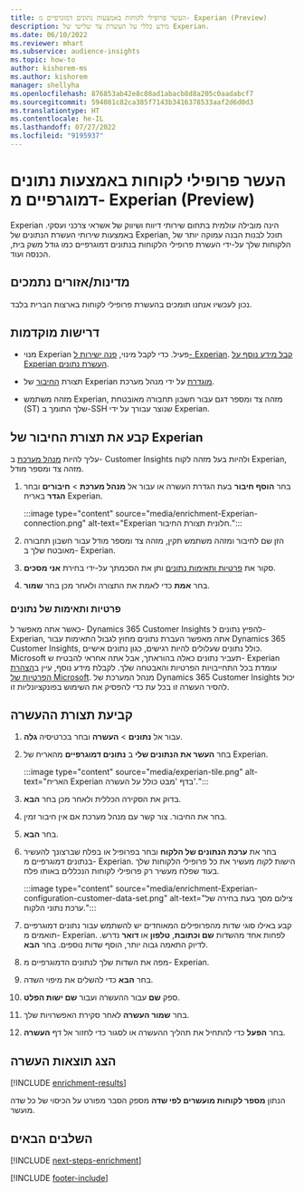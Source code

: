 ```yaml
---
title: העשר פרופילי לקוחות באמצעות נתונים דמוגרפיים מ- Experian ‏(Preview)
description: מידע כללי על העשרת צד שלישי של Experian.
ms.date: 06/10/2022
ms.reviewer: mhart
ms.subservice: audience-insights
ms.topic: how-to
author: kishorem-ms
ms.author: kishorem
manager: shellyha
ms.openlocfilehash: 876853ab42e8c08ad1abacb8d8a205c0aadabcf7
ms.sourcegitcommit: 594081c82ca385f7143b3416378533aaf2d6d0d3
ms.translationtype: HT
ms.contentlocale: he-IL
ms.lasthandoff: 07/27/2022
ms.locfileid: "9195937"
---
```

# <a name="enrich-customer-profiles-with-demographics-from-experian-preview"></a>העשר פרופילי לקוחות באמצעות נתונים דמוגרפיים מ- Experian ‏(Preview)

Experian הינה מובילה עולמית בתחום שירותי דיווח ושיווק של אשראי צרכני ועסקי. באמצעות שירותי העשרת הנתונים של Experian, תוכל לבנות הבנה עמוקה יותר של הלקוחות שלך על-ידי העשרת פרופילי הלקוחות בנתונים דמוגרפיים כמו גודל משק בית, הכנסה ועוד.

## <a name="supported-countriesregions"></a>מדינות/אזורים נתמכים

נכון לעכשיו אנחנו תומכים בהעשרת פרופילי לקוחות בארצות הברית בלבד.

## <a name="prerequisites"></a>דרישות מוקדמות

- מנוי Experian פעיל. כדי לקבל מינוי, [פנה ישירות ל- Experian](https://www.experian.com/marketing-services/contact). [קבל מידע נוסף על Experian העשרת נתונים](https://www.experian.com/marketing-services/microsoft?cmpid=ems_web_mci_cdppage).

- תצורת [החיבור](connections.md) של Experian [מוגדרת](#configure-the-connection-for-experian) על ידי מנהל מערכת.

- מזהה משתמש Experian, מזהה צד ומספר דגם עבור חשבון תחבורה מאובטחת (ST) שלך התומך ב-SSH שנוצר עבורך על ידי Experian.

## <a name="configure-the-connection-for-experian"></a>קבע את תצורת החיבור של Experian

עליך להיות [מנהל מערכת](permissions.md#admin) ב- Customer Insights ולהיות בעל מזהה לקוח Experian, מזהה צד ומספר מודל.

1. בחר **הוסף חיבור** בעת הגדרת העשרה או עבור אל **מנהל מערכת** > **חיבורים** ובחר **הגדר** באריח Experian.

   :::image type="content" source="media/enrichment-Experian-connection.png" alt-text="Experian חלונית תצורת החיבור.":::

1. הזן שם לחיבור ומזהה משתמש תקין, מזהה צד ומספר מודל עבור חשבון תחבורה מאובטח שלך ב- Experian.

1. סקור את [פרטיות ותאימות נתונים](#data-privacy-and-compliance) ותן את הסכמתך על-ידי בחירת **אני מסכים**.

1. בחר **אמת** כדי לאמת את התצורה ולאחר מכן בחר **שמור**.

### <a name="data-privacy-and-compliance"></a>פרטיות ותאימות של נתונים

כאשר אתה מאפשר ל- Dynamics 365 Customer Insights להפיץ נתונים ל- Experian, אתה מאפשר העברת נתונים מחוץ לגבול התאימות עבור Dynamics 365 Customer Insights, כולל נתונים שעלולים להיות רגישים, כגון נתונים אישיים. Microsoft תעביר נתונים כאלה בהוראתך, אבל אתה אחראי להבטיח ש- Experian עומדת בכל התחייבויות הפרטיות והאבטחה שלך. לקבלת מידע נוסף, עיין ב[הצהרת הפרטיות של Microsoft](https://go.microsoft.com/fwlink/?linkid=396732). מנהל המערכת של Dynamics 365 Customer Insights יכול להסיר העשרה זו בכל עת כדי להפסיק את השימוש בפונקציונליות זו.

## <a name="configure-the-enrichment"></a>קביעת תצורת ההעשרה

1. עבור אל **נתונים** > **העשרה** ובחר בכרטיסיה **גלה**.

1. בחר **העשר את הנתונים שלי** ב **נתונים דמוגרפיים** מהאריח של Experian.

   :::image type="content" source="media/experian-tile.png" alt-text="האריח Experian בדף 'מבט כולל על העשרה'."::: 

1. בדוק את הסקירה הכללית ולאחר מכן בחר **הבא**.

1. בחר את החיבור. צור קשר עם מנהל מערכת אם אין חיבור זמין.

1. בחר **הבא**.

1. בחר את **ערכת הנתונים של הלקוח** ובחר בפרופיל או בפלח שברצונך להעשיר בנתונים דמוגרפיים מ- Experian. הישות *לקוח* מעשיר את כל פרופילי הלקוחות שלך בעוד שפלח מעשיר רק פרופילי לקוחות הנכללים באותו פלח.

    :::image type="content" source="media/enrichment-Experian-configuration-customer-data-set.png" alt-text="צילום מסך בעת בחירה של ערכת נתוני הלקוח.":::

1. קבע באילו סוגי שדות מהפרופילים המאוחדים יש להשתמש עבור נתונים דמוגרפיים תואמים מ- Experian. לפחות אחד מהשדות **שם וכתובת**, **טלפון** או **דואר** נדרש. לדיוק התאמה גבוה יותר, הוסף שדות נוספים. בחר **הבא**.

1. מפה את השדות שלך לנתונים הדמוגרפיים מ- Experian.

1. בחר **הבא** כדי להשלים את מיפוי השדה.

1. ספק **שם** עבור ההעשרה ועבור **שם ישות הפלט**.

1. בחר **שמור העשרה** לאחר סקירת האפשרויות שלך.

1. בחר **הפעל** כדי להתחיל את תהליך ההעשרה או לסגור כדי לחזור אל דף **העשרה**.

## <a name="view-enrichment-results"></a>הצג תוצאות העשרה

[!INCLUDE [enrichment-results](includes/enrichment-results.md)]

הנתון **מספר לקוחות מועשרים לפי שדה** מספק הסבר מפורט על הכיסוי של כל שדה מועשר.

## <a name="next-steps"></a>‏‫השלבים הבאים‬

[!INCLUDE [next-steps-enrichment](includes/next-steps-enrichment.md)]

[!INCLUDE [footer-include](includes/footer-banner.md)]
